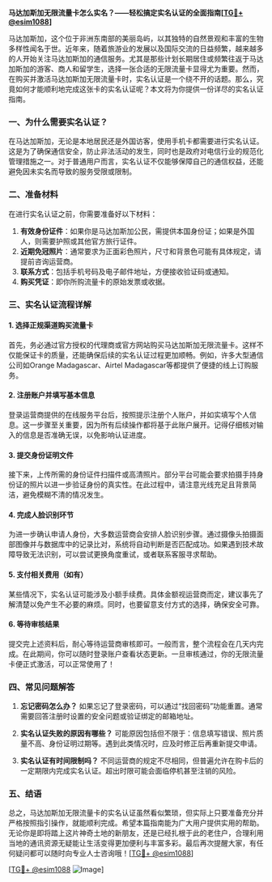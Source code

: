 **马达加斯加无限流量卡怎么实名？——轻松搞定实名认证的全面指南[[TG💪+ @esim1088](https://t.me/s/esim1088)]**

马达加斯加，这个位于非洲东南部的美丽岛屿，以其独特的自然景观和丰富的生物多样性闻名于世。近年来，随着旅游业的发展以及国际交流的日益频繁，越来越多的人开始关注马达加斯加的通信服务。尤其是那些计划长期居住或频繁往返于马达加斯加的游客、商人和留学生，选择一张合适的无限流量卡显得尤为重要。然而，在购买并激活马达加斯加无限流量卡时，实名认证是一个绕不开的话题。那么，究竟如何才能顺利地完成这张卡的实名认证呢？本文将为你提供一份详尽的实名认证指南。

### 一、为什么需要实名认证？

在马达加斯加，无论是本地居民还是外国访客，使用手机卡都需要进行实名认证。这是为了确保通信安全，防止非法活动的发生，同时也是政府对电信行业的规范化管理措施之一。对于普通用户而言，实名认证不仅能够保障自己的通信权益，还能避免因未实名而导致的服务受限或限制。

### 二、准备材料

在进行实名认证之前，你需要准备好以下材料：

1. **有效身份证件**：如果你是马达加斯加公民，需提供本国身份证；如果是外国人，则需要护照或其他官方旅行证件。
2. **近期免冠照片**：通常要求为正面彩色照片，尺寸和背景色可能有具体规定，请提前咨询运营商。
3. **联系方式**：包括手机号码及电子邮件地址，方便接收验证码或通知。
4. **购买凭证**：即你所购流量卡的原始发票或收据。

### 三、实名认证流程详解

#### 1. 选择正规渠道购买流量卡

首先，务必通过官方授权的代理商或官方网站购买马达加斯加无限流量卡。这样不仅能保证卡的质量，还能确保后续的实名认证过程更加顺畅。例如，许多大型通信公司如Orange Madagascar、Airtel Madagascar等都提供了便捷的线上订购服务。

#### 2. 注册账户并填写基本信息

登录运营商提供的在线服务平台后，按照提示注册个人账户，并如实填写个人信息。这一步骤至关重要，因为所有后续操作都将基于此账户展开。记得仔细核对输入的信息是否准确无误，以免影响认证进度。

#### 3. 提交身份证明文件

接下来，上传所需的身份证件扫描件或高清照片。部分平台可能会要求拍摄手持身份证的照片以进一步验证身份的真实性。在此过程中，请注意光线充足且背景简洁，避免模糊不清的情况发生。

#### 4. 完成人脸识别环节

为进一步确认申请人身份，大多数运营商会安排人脸识别步骤。通过摄像头拍摄面部图像并与数据库中的记录比对，系统将自动判断是否匹配成功。如果遇到技术故障导致无法识别，可以尝试更换角度重试，或者联系客服寻求帮助。

#### 5. 支付相关费用（如有）

某些情况下，实名认证可能涉及小额手续费。具体金额视运营商而定，建议事先了解清楚以免产生不必要的麻烦。同时，也要留意支付方式的选择，确保安全可靠。

#### 6. 等待审核结果

提交完上述资料后，耐心等待运营商审核即可。一般而言，整个流程会在几天内完成。在此期间，你可以随时登录账户查看状态更新。一旦审核通过，你的无限流量卡便正式激活，可以正常使用了！

### 四、常见问题解答

1. **忘记密码怎么办？**
   如果忘记了登录密码，可以通过“找回密码”功能重置。通常需要回答注册时设置的安全问题或验证绑定的邮箱地址。

2. **实名认证失败的原因有哪些？**
   可能原因包括但不限于：信息填写错误、照片质量不高、身份证明过期等。遇到此类情况时，应及时修正后再重新提交申请。

3. **实名认证有时间限制吗？**
   不同运营商的规定不尽相同，但普遍允许在购卡后的一定期限内完成实名认证。超出时限可能会面临停机甚至注销的风险。

### 五、结语

总之，马达加斯加无限流量卡的实名认证虽然看似繁琐，但实际上只要准备充分并严格按照指引操作，就能顺利完成。希望本篇指南能为广大用户提供实用的帮助。无论你是即将踏上这片神奇土地的新朋友，还是已经扎根于此的老住户，合理利用当地的通讯资源无疑能让生活变得更加便利与丰富多彩。最后再次提醒大家，有任何疑问都可以随时向专业人士咨询哦！[[TG💪+ @esim1088](https://t.me/s/esim1088)]

[[TG💪+ @esim1088](https://t.me/s/esim1088) ![Image](https://i.postimg.cc/4NQfJmqS/Snipaste-2025-05-13-00-14-12.png)]